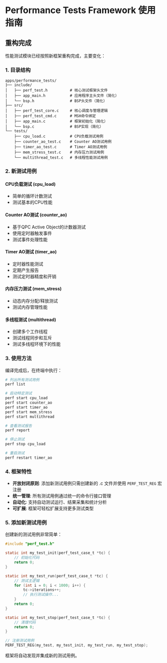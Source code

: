 # Performance Tests Framework 使用指南

## 重构完成

性能测试模块已经按照新框架重构完成，主要变化：

### 1. 目录结构
```
apps/performance_tests/
├── include/
│   ├── perf_test.h          # 核心测试框架头文件
│   ├── app_main.h           # 应用程序主头文件（简化）
│   └── bsp.h                # BSP头文件（简化）
├── src/
│   ├── perf_test_core.c     # 核心调度与管理逻辑
│   ├── perf_test_cmd.c      # MSH命令绑定
│   ├── app_main.c           # 框架初始化（简化）
│   └── bsp.c                # BSP实现（简化）
└── tests/
    ├── cpu_load.c           # CPU负载测试用例
    ├── counter_ao_test.c    # Counter AO测试用例
    ├── timer_ao_test.c      # Timer AO测试用例
    ├── mem_stress_test.c    # 内存压力测试用例
    └── multithread_test.c   # 多线程性能测试用例
```

### 2. 新测试用例

#### CPU负载测试 (cpu_load)
- 简单的循环计数测试
- 测试基本的CPU性能

#### Counter AO测试 (counter_ao)
- 基于QPC Active Object的计数器测试
- 使用定时器触发事件
- 测试事件处理性能

#### Timer AO测试 (timer_ao)
- 定时器性能测试
- 定期产生报告
- 测试定时器精度和开销

#### 内存压力测试 (mem_stress)
- 动态内存分配/释放测试
- 测试内存管理性能

#### 多线程测试 (multithread)
- 创建多个工作线程
- 测试线程同步和互斥
- 测试多线程环境下的性能

### 3. 使用方法

编译完成后，在终端中执行：

```bash
# 列出所有测试用例
perf list

# 启动特定测试
perf start cpu_load
perf start counter_ao
perf start timer_ao
perf start mem_stress
perf start multithread

# 查看测试报告
perf report

# 停止测试
perf stop cpu_load

# 重启测试
perf restart timer_ao
```

### 4. 框架特性

- **开放封闭原则**: 添加新测试用例只需创建新的 .c 文件并使用 `PERF_TEST_REG` 宏注册
- **统一管理**: 所有测试用例通过统一的命令行接口管理
- **自动化**: 支持自动测试运行、结果采集和统计分析
- **可扩展**: 框架可轻松扩展支持更多测试类型

### 5. 添加新测试用例

创建新的测试用例非常简单：

```c
#include "perf_test.h"

static int my_test_init(perf_test_case_t *tc) {
    // 初始化代码
    return 0;
}

static int my_test_run(perf_test_case_t *tc) {
    // 测试主逻辑
    for (int i = 0; i < 1000; i++) {
        tc->iterations++;
        // 执行测试操作...
    }
    return 0;
}

static int my_test_stop(perf_test_case_t *tc) {
    // 清理代码
    return 0;
}

// 注册测试用例
PERF_TEST_REG(my_test, my_test_init, my_test_run, my_test_stop);
```

框架将自动发现并集成新的测试用例。
